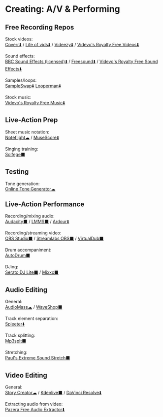 # Creating: A/V & Performing

## Free Recording Repos

Stock videos:  
	[Coverr⬇️](https://coverr.co/) / 
	[Life of vids⬇️](https://www.lifeofvids.com/) / 
	[Videezy⬇️](https://www.videezy.com/) / 
	[Videvo's Royalty Free Videos⬇️](https://www.videvo.net/stock-video-footage/)

Sound effects:  
	[BBC Sound Effects (licensed)⬇️](http://bbcsfx.acropolis.org.uk/) / 
	[Freesound⬇️](https://freesound.org/) / 
	[Videvo's Royalty Free Sound Effects⬇️](https://www.videvo.net/royalty-free-sound-effects/)

Samples/loops:  
	[SampleSwap⬇️](https://sampleswap.org/)
	[Looperman⬇️](https://www.looperman.com/)

Stock music:  
	[Videvo's Royalty Free Music⬇️](https://www.videvo.net/royalty-free-music/)

## Live-Action Prep

Sheet music notation:  
	[Noteflight☁](https://www.noteflight.com/) / 
	[MuseScore⬇️](https://musescore.org/)

Singing training:  
	[Solfege⬛](https://portableapps.com/apps/education/solfege-portable)

## Testing

Tone generation:  
	[Online Tone Generator☁](https://www.szynalski.com/tone-generator/)

## Live-Action Performance

Recording/mixing audio:  
	[Audacity⬛](https://www.audacityteam.org/) / 
	[LMMS⬛](https://lmms.io/) / 
	[Ardour⬇️](https://ardour.org/)

Recording/streaming video:  
	[OBS Studio⬛](https://obsproject.com/) / 
	[Streamlabs OBS⬛](https://streamlabs.com/streamlabs-obs) / 
	[VirtualDub⬛](https://sourceforge.net/projects/virtualdub/)

Drum accompaniment:  
	[AutoDrum⬛](https://openmidiproject.osdn.jp/AutoDrum_en.html)

DJing:  
	[Serato DJ Lite⬛](https://serato.com/dj/lite) / 
	[Mixxx⬛](https://www.mixxx.org/)

## Audio Editing

General:  
	[AudioMass☁](https://audiomass.co/) / 
	[WaveShop⬛](http://waveshop.sourceforge.net/)

Track element separation:  
	[Spleeter⬇️](https://github.com/deezer/spleeter)

Track splitting:  
	[Mp3splt⬛](http://mp3splt.sourceforge.net/mp3splt_page/home.php)
	
Stretching:  
	[Paul's Extreme Sound Stretch⬛](http://hypermammut.sourceforge.net/paulstretch/)

## Video Editing

General:  
	[Story Creator☁](https://storycreatorapp.com/) / 
	[Kdenlive⬛](https://kdenlive.org/) / 
	[DaVinci Resolve⬇️](https://www.blackmagicdesign.com/products/davinciresolve/)

Extracting audio from video:  
	[Pazera Free Audio Extractor⬇️](http://www.pazera-software.com/products/audio-extractor/)

